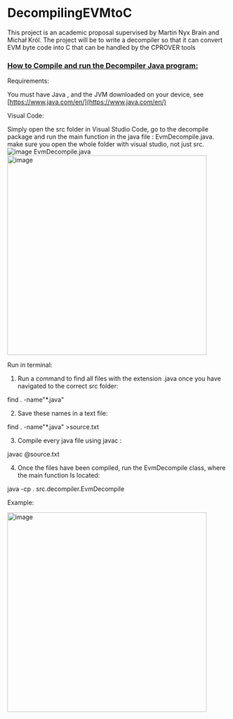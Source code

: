 # DecompilingEVMtoC

This  project  is  an  academic  proposal  supervised  by  Martin  Nyx  Brain  and  Michał  Król.  The
project  will  be  to  write  a  decompiler  so  that  it  can  convert  EVM  byte  code  into  C  that  can  be
handled by the CPROVER tools


### [How to Compile and run the Decompiler Java program:]()

Requirements:

You must have Java , and the JVM downloaded on your device,
see [https://www.java.com/en/](https://www.java.com/en/)

Visual Code:

Simply open the src folder in Visual Studio Code, go to the decompile package and run the main function in the java file : EvmDecompile.java. make sure you open the whole folder with visual studio, not just src.![image](https://user-images.githubusercontent.com/38893338/168723994-586de86c-3ad5-4e24-b382-18a0242d84bf.png)
EvmDecompile.java
<img width="454" alt="image" src="https://user-images.githubusercontent.com/38893338/168723933-9d9e18e8-ac67-4081-9012-8a4e6989995f.png">


Run in terminal:

1. Run a command to find all files with the extension
   .java once you have navigated to the correct src folder:

find .  -name"*.java"

2. Save these names in a text file:

find .  -name"*.java" >source.txt

3. Compile every java file using javac :

javac @source.txt

4. Once the files have been compiled, run the EvmDecompile
   class, where the main function Is located:

java -cp . src.decompiler.EvmDecompile

Example:

<img width="454" alt="image" src="https://user-images.githubusercontent.com/38893338/168724023-3ad12860-a97c-483e-a157-718c910866a0.png">
